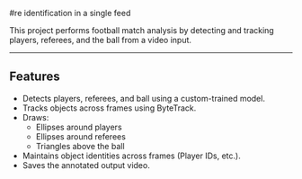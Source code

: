 #re identification in a single feed 

This project performs football match analysis by detecting and tracking players, referees, and the ball from a video input.

---

##  Features

- Detects players, referees, and ball using a custom-trained  model.
- Tracks objects across frames using ByteTrack.
- Draws:
  -  Ellipses around players
  -  Ellipses around referees
  -  Triangles above the ball
- Maintains object identities across frames (Player IDs, etc.).
- Saves the annotated output video.

